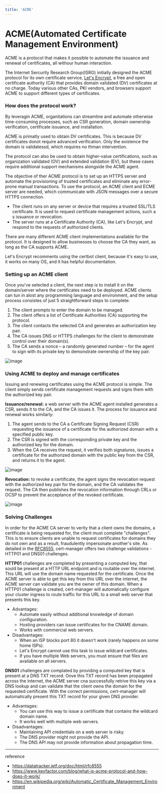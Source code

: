 ```yaml
---
title: 'ACME'
---
```

# ACME(Automated Certificate Management Environment)

ACME is a protocol that makes it possible to automate the issuance and renewal of certificates, all withour human interaction.

The Internet Sercurity Research Group(ISRG) initially designed the ACME protocol for its own certificate service, [Let's Encrypt](https://letsencrypt.org/), a free and open certificate authority (CA) that provides domain validated (DV) certificates at no charge. Today various other CAs, PKI vendors, and browsers support ACME to support different types of certificates.

### How does the protocol work?

By leveragin ACME, organitations can streamline and automate otherwise time-consuming processes, such as CSR goneration, domain ownership verification, certificate issuance, and installation.

ACME is primatly used to obtain DV certificates. This is because DV certificates donot require advanced verification. Only the existence the domain is validatessd, which requires no thman intervention.

The protocol can also be used to obtain higher-value certifications, such as organization validated (OV) and extended validation (EV), but these cases require additional support mechanisms alongside the ACME agent.

The objective of ther ACME protocol is to set up an HTTPS server and automate the provisioning of trusted certificates and eliminate any error-prone manual transactions. To use the protocol, an ACME client and ECME server are needed, which communicate with JSON messages over a secure HTTPS connection.

- The client runs on any server or device that requires a trusted SSL/TLS certificate. It is used to request certificate management actions, such a s issuance or revocation.
- The server runs at a Certificate Authority (CA), like Let's Encrypt, and respond to the requests of authorized clients.

There are many different ACME client implementations available for the protocol. It is designed to allow businesses to choose the CA they want, as long as the CA supports ACME.

Let's Encrypt recomments using the certbot client, because it's easy to use, it works on many OS, and it has helpful documentation.

### Setting up an ACME client

Once you've selected a client, the next step is to install it on the domain/server where the certificates need to be deployed. ACME clients can tun in alost any programming language and environment, and the setup process consistes of just 5 straightforward steps to complete:

1. The client prompts to enter the domain to be managed.
2. The client offers a list of Certificate Authorities (CA) supporting the protocol.
3. The client contacts the selected CA and generates an authorization key pair.
4. The CA issues DNS or HTTPS challenges for the client to demonstrate control over their domain(s).
5. The CA sends a nonce – a randomly generated number – for the agent to sign with its private key to demonstrate ownership of the key pair.

![image](https://github.com/rlaisqls/rlaisqls/assets/81006587/f919f6b5-08fa-4a0b-8ba9-5dce34ca0bfb)

### Using ACME to deploy and manage certificates

Issuing and renewing certificates using the ACME protocol is simple. The client simply sends certificate management requests and signs them with the authorized key pair.

**Issuance/renewal:** a web server with the ACME agent installed generates a CSR, sends it to the CA, and the CA issues it. The process for issuance and renewal works similarly:

1. The agent sends to the CA a Certificate Signing Request (CSR) requesting the issuance of a certificate for the authorized domain with a specified public key.
2. The CSR is signed with the corresponding private key and the authorized key for the domain.
3. When the CA receives the request, it verifies both signatures, issues a certificate for the authorized domain with the public key from the CSR, and returns it to the agent.

![image](https://github.com/rlaisqls/rlaisqls/assets/81006587/e592874d-fdad-43ec-8d7c-0c0a6e2684dc)

**Revocation:** to revoke a certificate, the agent signs the revocation request with the authorized key pair for the domain, and the CA validates the request. The CA then publishes the revocation information through CRLs or OCSP to prevent the acceptance of the revoked certificate.

![image](https://github.com/rlaisqls/rlaisqls/assets/81006587/0da73283-e653-4db3-a346-3facd687329b)

### Solving Challenges

In order for the ACME CA server to verity that a client owns the domains, a certificate is being requested for, the client must complete "challenges". This is to ensure clients are unable to request certificates for domains they do not own and as a result, fraudulently impersonate another's site. As detailed in the [RFC8555](https://tools.ietf.org/html/rfc8555), cert-manager offers two challenge validations - HTTP01 and DNS01 challenges.

**HTTP01** challenges are completed by presenting a computed key, that sould be present at a HTTP URL endpoint and is routable over the internet. This URL will use the domain name requested for the certificate. Once the ACME server is able to get this key from this URL over the internet, the ACME server can validate you are the owner of this domain. When a HTTP01 challenge is created, cert-manager will automatically configure your cluster ingress to route traffic for this URL to a small web server that presents this key.

- Advantages:
    - Automate easily without additional knowledge of domain configuration.
    - Hosting providers can issue certificates for the CNAME domain.
    - Works with commercial web servers.
- Disadvantages:
    - When an ISP blocks port 80 it doesn't work (rarely happens on some home ISPs).
    - Let's Encrypt cannot use this task to issue wildcard certificates.
    - If you have multiple Web servers, you must ensure that files are available on all servers.

**DNS01** challenges are complated by providing a computed key that is present at a DNS TXT record. Onve this TXT record has been propagated across the internet, the ACME server cna successfully retrive this key via a DNS lookup and can validate that the client owns the domain for the requested certificate. With the correct permissions, cert-manager will automatically present this TXT record for your given DNS provider.

- Advantages:
    - You can use this way to issue a certificate that contains the wildcard domain name.
    - It works well with multiple web servers.
- Disadvantages:
    - Maintaining API credentials on a web server is risky.
    - The DNS provider might not provide the API.
    - The DNS API may not provide information about propagation time.

---
reference
- https://datatracker.ietf.org/doc/html/rfc8555
- https://www.keyfactor.com/blog/what-is-acme-protocol-and-how-does-it-work/
- https://en.wikipedia.org/wiki/Automatic_Certificate_Management_Environment